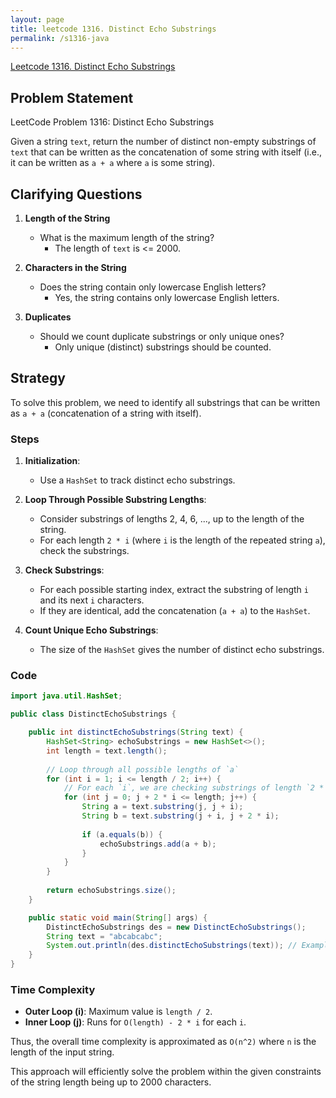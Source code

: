 ```yaml
---
layout: page
title: leetcode 1316. Distinct Echo Substrings
permalink: /s1316-java
---
```

[Leetcode 1316. Distinct Echo Substrings](https://algoadvance.github.io/algoadvance/l1316)
## Problem Statement

LeetCode Problem 1316: Distinct Echo Substrings

Given a string `text`, return the number of distinct non-empty substrings of `text` that can be written as the concatenation of some string with itself (i.e., it can be written as `a + a` where `a` is some string).

## Clarifying Questions

1. **Length of the String**
   - What is the maximum length of the string?
     - The length of `text` is <= 2000.
     
2. **Characters in the String**
   - Does the string contain only lowercase English letters?
     - Yes, the string contains only lowercase English letters.

3. **Duplicates**
   - Should we count duplicate substrings or only unique ones?
     - Only unique (distinct) substrings should be counted.

## Strategy

To solve this problem, we need to identify all substrings that can be written as `a + a` (concatenation of a string with itself).

### Steps

1. **Initialization**:
   - Use a `HashSet` to track distinct echo substrings.

2. **Loop Through Possible Substring Lengths**:
   - Consider substrings of lengths 2, 4, 6, ..., up to the length of the string.
   - For each length `2 * i` (where `i` is the length of the repeated string `a`), check the substrings.

3. **Check Substrings**:
   - For each possible starting index, extract the substring of length `i` and its next `i` characters.
   - If they are identical, add the concatenation (`a + a`) to the `HashSet`.

4. **Count Unique Echo Substrings**:
   - The size of the `HashSet` gives the number of distinct echo substrings.

### Code

```java
import java.util.HashSet;

public class DistinctEchoSubstrings {

    public int distinctEchoSubstrings(String text) {
        HashSet<String> echoSubstrings = new HashSet<>();
        int length = text.length();
        
        // Loop through all possible lengths of `a`
        for (int i = 1; i <= length / 2; i++) {
            // For each `i`, we are checking substrings of length `2 * i`
            for (int j = 0; j + 2 * i <= length; j++) {
                String a = text.substring(j, j + i);
                String b = text.substring(j + i, j + 2 * i);
                
                if (a.equals(b)) {
                    echoSubstrings.add(a + b);
                }
            }
        }
        
        return echoSubstrings.size();
    }

    public static void main(String[] args) {
        DistinctEchoSubstrings des = new DistinctEchoSubstrings();
        String text = "abcabcabc";
        System.out.println(des.distinctEchoSubstrings(text)); // Example usage
    }
}
```

### Time Complexity

- **Outer Loop (i)**: Maximum value is `length / 2`.
- **Inner Loop (j)**: Runs for `O(length) - 2 * i` for each `i`.

Thus, the overall time complexity is approximated as `O(n^2)` where `n` is the length of the input string.

This approach will efficiently solve the problem within the given constraints of the string length being up to 2000 characters.